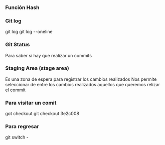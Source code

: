 ### Función Hash


### Git log
git log
git log --oneline



### Git Status
Para saber si hay que realizar un commits


### Staging Area (stage area)
Es una zona de espera para registrar los cambios realizados
Nos permite seleccionar de entre los cambios realizados aquellos que queremos relizar el commit

### Para visitar un comit 
got checkout <id sha1>
git checkout 3e2c008

### Para regresar
git switch - 


